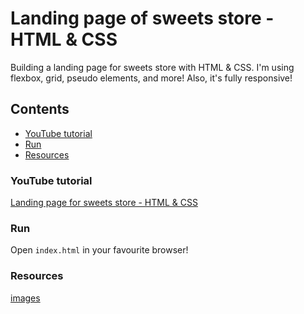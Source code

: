 # Landing page of sweets store - HTML & CSS

Building a landing page for sweets store with HTML & CSS. I'm using flexbox, grid, pseudo elements, and more! Also, it's fully responsive!

## Contents

- [YouTube tutorial](#YouTube-tutorial)
- [Run](#Run)
- [Resources](#Resources)

### YouTube tutorial

[Landing page for sweets store - HTML & CSS]()

### Run

Open `index.html` in your favourite browser!

### Resources

[images](https://unsplash.com/)
